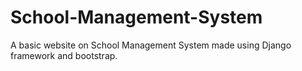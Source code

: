 # School-Management-System
A basic website on School Management System made using Django framework and bootstrap.
